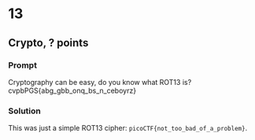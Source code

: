 # 13
## Crypto, ? points

### Prompt

Cryptography can be easy, do you know what ROT13 is? cvpbPGS{abg_gbb_onq_bs_n_ceboyrz}

### Solution

This was just a simple ROT13 cipher: `picoCTF{not_too_bad_of_a_problem}`.

